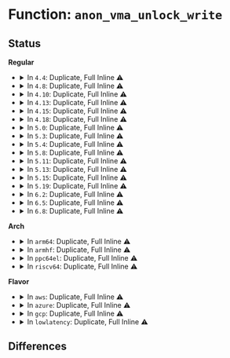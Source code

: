 # Function: <code>anon_vma_unlock_write</code>

## Status
<b>Regular</b>
<ul>
<li>
<details>
<summary>In <code>4.4</code>: Duplicate, Full Inline ⚠️</summary>

**Collision:** Static Duplication

**Inline:** Full

**Transformation:** False

**Instances:**

```
In mm/gup.c (ffffffff811baa86)
Location: include/linux/rmap.h:116
Inline: True
Inline callers:
  - mm/gup.c:follow_page_mask
```
```
In mm/memory.c (ffffffff811bd352)
Location: include/linux/rmap.h:116
Inline: True
Inline callers:
  - mm/memory.c:__pte_alloc
```
```
In mm/mmap.c (ffffffff811c5090)
Location: include/linux/rmap.h:116
Inline: True
Inline callers:
  - mm/mmap.c:vma_adjust
  - mm/mmap.c:expand_downwards
  - mm/mmap.c:mm_drop_all_locks
```
```
In mm/mremap.c (ffffffff811c9973)
Location: include/linux/rmap.h:116
Inline: True
Inline callers:
  - mm/mremap.c:move_page_tables
  - mm/mremap.c:move_page_tables
```
```
In mm/rmap.c (ffffffff811cb65a)
Location: include/linux/rmap.h:116
Inline: True
Inline callers:
  - mm/rmap.c:__put_anon_vma
  - mm/rmap.c:__put_anon_vma
  - mm/rmap.c:anon_vma_fork
  - mm/rmap.c:anon_vma_prepare
```
```
In mm/huge_memory.c (ffffffff811f544e)
Location: include/linux/rmap.h:116
Inline: True
Inline callers:
  - mm/huge_memory.c:khugepaged
  - mm/huge_memory.c:khugepaged
  - mm/huge_memory.c:copy_huge_pmd
  - mm/huge_memory.c:__pmd_trans_huge_lock
  - mm/huge_memory.c:split_huge_page_to_list
```
</details>
</li>
<li>
<details>
<summary>In <code>4.8</code>: Duplicate, Full Inline ⚠️</summary>

**Collision:** Static Duplication

**Inline:** Full

**Transformation:** False

**Instances:**

```
In mm/mmap.c (ffffffff811e43bb)
Location: include/linux/rmap.h:120
Inline: True
Inline callers:
  - mm/mmap.c:mm_drop_all_locks
  - mm/mmap.c:expand_downwards
  - mm/mmap.c:vma_adjust
```
```
In mm/mremap.c (ffffffff811e5e09)
Location: include/linux/rmap.h:120
Inline: True
Inline callers:
  - mm/mremap.c:move_page_tables
  - mm/mremap.c:move_page_tables
```
```
In mm/rmap.c (ffffffff811e886d)
Location: include/linux/rmap.h:120
Inline: True
Inline callers:
  - mm/rmap.c:__put_anon_vma
  - mm/rmap.c:__put_anon_vma
  - mm/rmap.c:anon_vma_fork
  - mm/rmap.c:anon_vma_prepare
```
```
In mm/huge_memory.c (ffffffff812178f2)
Location: include/linux/rmap.h:120
Inline: True
Inline callers:
  - mm/huge_memory.c:split_huge_page_to_list
```
```
In mm/khugepaged.c (ffffffff8121a3c2)
Location: include/linux/rmap.h:120
Inline: True
Inline callers:
  - mm/khugepaged.c:collapse_huge_page
  - mm/khugepaged.c:collapse_huge_page
```
</details>
</li>
<li>
<details>
<summary>In <code>4.10</code>: Duplicate, Full Inline ⚠️</summary>

**Collision:** Static Duplication

**Inline:** Full

**Transformation:** False

**Instances:**

```
In mm/mmap.c (ffffffff811f43ff)
Location: include/linux/rmap.h:121
Inline: True
Inline callers:
  - mm/mmap.c:mm_drop_all_locks
  - mm/mmap.c:expand_downwards
  - mm/mmap.c:__vma_adjust
```
```
In mm/mremap.c (ffffffff811f6100)
Location: include/linux/rmap.h:121
Inline: True
Inline callers:
  - mm/mremap.c:move_page_tables
  - mm/mremap.c:move_page_tables
```
```
In mm/rmap.c (ffffffff811f9bcd)
Location: include/linux/rmap.h:121
Inline: True
Inline callers:
  - mm/rmap.c:__put_anon_vma
  - mm/rmap.c:__put_anon_vma
  - mm/rmap.c:anon_vma_fork
  - mm/rmap.c:__anon_vma_prepare
```
```
In mm/huge_memory.c (ffffffff81229ea2)
Location: include/linux/rmap.h:121
Inline: True
Inline callers:
  - mm/huge_memory.c:split_huge_page_to_list
```
```
In mm/khugepaged.c (ffffffff8122e7c6)
Location: include/linux/rmap.h:121
Inline: True
Inline callers:
  - mm/khugepaged.c:khugepaged
  - mm/khugepaged.c:khugepaged
```
</details>
</li>
<li>
<details>
<summary>In <code>4.13</code>: Duplicate, Full Inline ⚠️</summary>

**Collision:** Static Duplication

**Inline:** Full

**Transformation:** False

**Instances:**

```
In mm/mmap.c (ffffffff811ff37f)
Location: include/linux/rmap.h:119
Inline: True
Inline callers:
  - mm/mmap.c:mm_drop_all_locks
  - mm/mmap.c:expand_downwards
  - mm/mmap.c:__vma_adjust
```
```
In mm/mremap.c (ffffffff81200ef2)
Location: include/linux/rmap.h:119
Inline: True
Inline callers:
  - mm/mremap.c:move_page_tables
  - mm/mremap.c:move_page_tables
```
```
In mm/rmap.c (ffffffff8120492c)
Location: include/linux/rmap.h:119
Inline: True
Inline callers:
  - mm/rmap.c:__put_anon_vma
  - mm/rmap.c:__put_anon_vma
  - mm/rmap.c:anon_vma_fork
  - mm/rmap.c:__anon_vma_prepare
```
```
In mm/huge_memory.c (ffffffff81235c27)
Location: include/linux/rmap.h:119
Inline: True
Inline callers:
  - mm/huge_memory.c:split_huge_page_to_list
```
```
In mm/khugepaged.c (ffffffff812384cc)
Location: include/linux/rmap.h:119
Inline: True
Inline callers:
  - mm/khugepaged.c:collapse_huge_page
  - mm/khugepaged.c:collapse_huge_page
```
</details>
</li>
<li>
<details>
<summary>In <code>4.15</code>: Duplicate, Full Inline ⚠️</summary>

**Collision:** Static Duplication

**Inline:** Full

**Transformation:** False

**Instances:**

```
In mm/mmap.c (ffffffff8121797f)
Location: include/linux/rmap.h:123
Inline: True
Inline callers:
  - mm/mmap.c:mm_drop_all_locks
  - mm/mmap.c:expand_downwards
  - mm/mmap.c:__vma_adjust
```
```
In mm/mremap.c (ffffffff81219843)
Location: include/linux/rmap.h:123
Inline: True
Inline callers:
  - mm/mremap.c:move_page_tables
  - mm/mremap.c:move_page_tables
```
```
In mm/rmap.c (ffffffff8121d8dc)
Location: include/linux/rmap.h:123
Inline: True
Inline callers:
  - mm/rmap.c:__put_anon_vma
  - mm/rmap.c:__put_anon_vma
  - mm/rmap.c:anon_vma_fork
  - mm/rmap.c:__anon_vma_prepare
```
```
In mm/huge_memory.c (ffffffff812549db)
Location: include/linux/rmap.h:123
Inline: True
Inline callers:
  - mm/huge_memory.c:split_huge_page_to_list
```
```
In mm/khugepaged.c (ffffffff81259334)
Location: include/linux/rmap.h:123
Inline: True
Inline callers:
  - mm/khugepaged.c:khugepaged
  - mm/khugepaged.c:khugepaged
```
</details>
</li>
<li>
<details>
<summary>In <code>4.18</code>: Duplicate, Full Inline ⚠️</summary>

**Collision:** Static Duplication

**Inline:** Full

**Transformation:** False

**Instances:**

```
In mm/mmap.c (ffffffff81238cea)
Location: include/linux/rmap.h:123
Inline: True
Inline callers:
  - mm/mmap.c:mm_drop_all_locks
  - mm/mmap.c:expand_downwards
  - mm/mmap.c:__vma_adjust
```
```
In mm/mremap.c (ffffffff8123b169)
Location: include/linux/rmap.h:123
Inline: True
Inline callers:
  - mm/mremap.c:move_page_tables
  - mm/mremap.c:move_page_tables
```
```
In mm/rmap.c (ffffffff8123f7d3)
Location: include/linux/rmap.h:123
Inline: True
Inline callers:
  - mm/rmap.c:__put_anon_vma
  - mm/rmap.c:__put_anon_vma
  - mm/rmap.c:anon_vma_fork
  - mm/rmap.c:__anon_vma_prepare
```
```
In mm/huge_memory.c (ffffffff812787fa)
Location: include/linux/rmap.h:123
Inline: True
Inline callers:
  - mm/huge_memory.c:split_huge_page_to_list
```
```
In mm/khugepaged.c (ffffffff8127c2c5)
Location: include/linux/rmap.h:123
Inline: True
Inline callers:
  - mm/khugepaged.c:collapse_huge_page
  - mm/khugepaged.c:collapse_huge_page
```
</details>
</li>
<li>
<details>
<summary>In <code>5.0</code>: Duplicate, Full Inline ⚠️</summary>

**Collision:** Static Duplication

**Inline:** Full

**Transformation:** False

**Instances:**

```
In mm/mmap.c (ffffffff8124c6aa)
Location: include/linux/rmap.h:123
Inline: True
Inline callers:
  - mm/mmap.c:mm_drop_all_locks
  - mm/mmap.c:expand_downwards
  - mm/mmap.c:__vma_adjust
```
```
In mm/mremap.c (ffffffff8124e9e2)
Location: include/linux/rmap.h:123
Inline: True
```
```
In mm/rmap.c (ffffffff81253ed3)
Location: include/linux/rmap.h:123
Inline: True
Inline callers:
  - mm/rmap.c:__put_anon_vma
  - mm/rmap.c:__put_anon_vma
  - mm/rmap.c:anon_vma_fork
  - mm/rmap.c:__anon_vma_prepare
```
```
In mm/huge_memory.c (ffffffff8128cea7)
Location: include/linux/rmap.h:123
Inline: True
Inline callers:
  - mm/huge_memory.c:split_huge_page_to_list
```
```
In mm/khugepaged.c (ffffffff81290961)
Location: include/linux/rmap.h:123
Inline: True
Inline callers:
  - mm/khugepaged.c:collapse_huge_page
  - mm/khugepaged.c:collapse_huge_page
```
</details>
</li>
<li>
<details>
<summary>In <code>5.3</code>: Duplicate, Full Inline ⚠️</summary>

**Collision:** Static Duplication

**Inline:** Full

**Transformation:** False

**Instances:**

```
In mm/mmap.c (ffffffff8125eada)
Location: include/linux/rmap.h:123
Inline: True
Inline callers:
  - mm/mmap.c:mm_drop_all_locks
  - mm/mmap.c:expand_downwards
  - mm/mmap.c:__vma_adjust
```
```
In mm/mremap.c (ffffffff81260d32)
Location: include/linux/rmap.h:123
Inline: True
```
```
In mm/rmap.c (ffffffff81266183)
Location: include/linux/rmap.h:123
Inline: True
Inline callers:
  - mm/rmap.c:__put_anon_vma
  - mm/rmap.c:__put_anon_vma
  - mm/rmap.c:anon_vma_fork
  - mm/rmap.c:__anon_vma_prepare
```
```
In mm/huge_memory.c (ffffffff812a7d04)
Location: include/linux/rmap.h:123
Inline: True
Inline callers:
  - mm/huge_memory.c:split_huge_page_to_list
```
```
In mm/khugepaged.c (ffffffff812ab9b0)
Location: include/linux/rmap.h:123
Inline: True
Inline callers:
  - mm/khugepaged.c:collapse_huge_page
  - mm/khugepaged.c:collapse_huge_page
```
</details>
</li>
<li>
<details>
<summary>In <code>5.4</code>: Duplicate, Full Inline ⚠️</summary>

**Collision:** Static Duplication

**Inline:** Full

**Transformation:** False

**Instances:**

```
In mm/mmap.c (ffffffff8126d2eb)
Location: include/linux/rmap.h:123
Inline: True
Inline callers:
  - mm/mmap.c:mm_drop_all_locks
  - mm/mmap.c:expand_downwards
  - mm/mmap.c:__vma_adjust
```
```
In mm/mremap.c (ffffffff8126f4c2)
Location: include/linux/rmap.h:123
Inline: True
```
```
In mm/rmap.c (ffffffff81274aa3)
Location: include/linux/rmap.h:123
Inline: True
Inline callers:
  - mm/rmap.c:__put_anon_vma
  - mm/rmap.c:__put_anon_vma
  - mm/rmap.c:anon_vma_fork
  - mm/rmap.c:__anon_vma_prepare
```
```
In mm/huge_memory.c (ffffffff812b91d9)
Location: include/linux/rmap.h:123
Inline: True
Inline callers:
  - mm/huge_memory.c:split_huge_page_to_list
```
```
In mm/khugepaged.c (ffffffff812bd1bf)
Location: include/linux/rmap.h:123
Inline: True
Inline callers:
  - mm/khugepaged.c:collapse_huge_page
  - mm/khugepaged.c:collapse_huge_page
```
</details>
</li>
<li>
<details>
<summary>In <code>5.8</code>: Duplicate, Full Inline ⚠️</summary>

**Collision:** Static Duplication

**Inline:** Full

**Transformation:** False

**Instances:**

```
In mm/mmap.c (ffffffff8129d4eb)
Location: include/linux/rmap.h:123
Inline: True
Inline callers:
  - mm/mmap.c:mm_drop_all_locks
  - mm/mmap.c:expand_downwards
  - mm/mmap.c:__vma_adjust
```
```
In mm/mremap.c (ffffffff812a06f6)
Location: include/linux/rmap.h:123
Inline: True
Inline callers:
  - mm/mremap.c:move_page_tables
  - mm/mremap.c:move_page_tables
```
```
In mm/rmap.c (ffffffff812a5eb3)
Location: include/linux/rmap.h:123
Inline: True
Inline callers:
  - mm/rmap.c:__put_anon_vma
  - mm/rmap.c:__put_anon_vma
  - mm/rmap.c:anon_vma_fork
  - mm/rmap.c:__anon_vma_prepare
```
```
In mm/huge_memory.c (ffffffff812edbf5)
Location: include/linux/rmap.h:123
Inline: True
Inline callers:
  - mm/huge_memory.c:split_huge_page_to_list
```
```
In mm/khugepaged.c (ffffffff812f28d5)
Location: include/linux/rmap.h:123
Inline: True
Inline callers:
  - mm/khugepaged.c:collapse_huge_page
  - mm/khugepaged.c:collapse_huge_page
```
</details>
</li>
<li>
<details>
<summary>In <code>5.11</code>: Duplicate, Full Inline ⚠️</summary>

**Collision:** Static Duplication

**Inline:** Full

**Transformation:** False

**Instances:**

```
In mm/mmap.c (ffffffff812a88fc)
Location: include/linux/rmap.h:122
Inline: True
Inline callers:
  - mm/mmap.c:mm_drop_all_locks
  - mm/mmap.c:expand_downwards
  - mm/mmap.c:__vma_adjust
```
```
In mm/mremap.c (ffffffff812abcd0)
Location: include/linux/rmap.h:122
Inline: True
Inline callers:
  - mm/mremap.c:move_page_tables
  - mm/mremap.c:move_page_tables
  - mm/mremap.c:move_page_tables
```
```
In mm/rmap.c (ffffffff812b1333)
Location: include/linux/rmap.h:122
Inline: True
Inline callers:
  - mm/rmap.c:__put_anon_vma
  - mm/rmap.c:__put_anon_vma
  - mm/rmap.c:anon_vma_fork
  - mm/rmap.c:__anon_vma_prepare
```
```
In mm/huge_memory.c (ffffffff812f92b3)
Location: include/linux/rmap.h:122
Inline: True
Inline callers:
  - mm/huge_memory.c:split_huge_page_to_list
```
```
In mm/khugepaged.c (ffffffff812fcf05)
Location: include/linux/rmap.h:122
Inline: True
Inline callers:
  - mm/khugepaged.c:collapse_huge_page
  - mm/khugepaged.c:collapse_huge_page
```
</details>
</li>
<li>
<details>
<summary>In <code>5.13</code>: Duplicate, Full Inline ⚠️</summary>

**Collision:** Static Duplication

**Inline:** Full

**Transformation:** False

**Instances:**

```
In mm/mmap.c (ffffffff812adda9)
Location: include/linux/rmap.h:123
Inline: True
Inline callers:
  - mm/mmap.c:mm_drop_all_locks
  - mm/mmap.c:expand_downwards
  - mm/mmap.c:__vma_adjust
```
```
In mm/mremap.c (ffffffff812b10b7)
Location: include/linux/rmap.h:123
Inline: True
Inline callers:
  - mm/mremap.c:move_page_tables
  - mm/mremap.c:move_page_tables
  - mm/mremap.c:move_page_tables
```
```
In mm/rmap.c (ffffffff812b6a03)
Location: include/linux/rmap.h:123
Inline: True
Inline callers:
  - mm/rmap.c:__put_anon_vma
  - mm/rmap.c:__put_anon_vma
  - mm/rmap.c:anon_vma_fork
  - mm/rmap.c:__anon_vma_prepare
```
```
In mm/huge_memory.c (ffffffff812ff8bc)
Location: include/linux/rmap.h:123
Inline: True
Inline callers:
  - mm/huge_memory.c:split_huge_page_to_list
```
```
In mm/khugepaged.c (ffffffff81303c7a)
Location: include/linux/rmap.h:123
Inline: True
Inline callers:
  - mm/khugepaged.c:collapse_huge_page
  - mm/khugepaged.c:collapse_huge_page
```
</details>
</li>
<li>
<details>
<summary>In <code>5.15</code>: Duplicate, Full Inline ⚠️</summary>

**Collision:** Static Duplication

**Inline:** Full

**Transformation:** False

**Instances:**

```
In mm/mmap.c (ffffffff812ef51f)
Location: include/linux/rmap.h:119
Inline: True
Inline callers:
  - mm/mmap.c:mm_drop_all_locks
  - mm/mmap.c:expand_downwards
  - mm/mmap.c:__vma_adjust
```
```
In mm/mremap.c (ffffffff812f2918)
Location: include/linux/rmap.h:119
Inline: True
Inline callers:
  - mm/mremap.c:move_page_tables
  - mm/mremap.c:move_page_tables
  - mm/mremap.c:move_page_tables
  - mm/mremap.c:move_page_tables
```
```
In mm/rmap.c (ffffffff812f8e23)
Location: include/linux/rmap.h:119
Inline: True
Inline callers:
  - mm/rmap.c:__put_anon_vma
  - mm/rmap.c:__put_anon_vma
  - mm/rmap.c:anon_vma_fork
  - mm/rmap.c:__anon_vma_prepare
```
```
In mm/huge_memory.c (ffffffff813494d7)
Location: include/linux/rmap.h:119
Inline: True
Inline callers:
  - mm/huge_memory.c:split_huge_page_to_list
```
```
In mm/khugepaged.c (ffffffff8134d9b8)
Location: include/linux/rmap.h:119
Inline: True
Inline callers:
  - mm/khugepaged.c:collapse_huge_page
  - mm/khugepaged.c:collapse_huge_page
```
</details>
</li>
<li>
<details>
<summary>In <code>5.19</code>: Duplicate, Full Inline ⚠️</summary>

**Collision:** Static Duplication

**Inline:** Full

**Transformation:** False

**Instances:**

```
In mm/mmap.c (ffffffff813529d0)
Location: include/linux/rmap.h:124
Inline: True
Inline callers:
  - mm/mmap.c:mm_drop_all_locks
  - mm/mmap.c:expand_downwards
  - mm/mmap.c:__vma_adjust
```
```
In mm/mremap.c (ffffffff81356aca)
Location: include/linux/rmap.h:124
Inline: True
Inline callers:
  - mm/mremap.c:move_page_tables
  - mm/mremap.c:move_page_tables
  - mm/mremap.c:move_page_tables
  - mm/mremap.c:move_page_tables
```
```
In mm/rmap.c (ffffffff8135f697)
Location: include/linux/rmap.h:124
Inline: True
Inline callers:
  - mm/rmap.c:__put_anon_vma
  - mm/rmap.c:__put_anon_vma
  - mm/rmap.c:anon_vma_fork
  - mm/rmap.c:__anon_vma_prepare
```
```
In mm/huge_memory.c (ffffffff813bf984)
Location: include/linux/rmap.h:124
Inline: True
Inline callers:
  - mm/huge_memory.c:split_huge_page_to_list
```
```
In mm/khugepaged.c (ffffffff813c6c1d)
Location: include/linux/rmap.h:124
Inline: True
Inline callers:
  - mm/khugepaged.c:collapse_huge_page
  - mm/khugepaged.c:collapse_huge_page
```
</details>
</li>
<li>
<details>
<summary>In <code>6.2</code>: Duplicate, Full Inline ⚠️</summary>

**Collision:** Static Duplication

**Inline:** Full

**Transformation:** False

**Instances:**

```
In mm/mmap.c (ffffffff813ccaa9)
Location: include/linux/rmap.h:124
Inline: True
Inline callers:
  - mm/mmap.c:mm_drop_all_locks
  - mm/mmap.c:do_brk_flags
  - mm/mmap.c:expand_downwards
  - mm/mmap.c:__vma_adjust
  - mm/mmap.c:vma_expand
```
```
In mm/mremap.c (ffffffff813d106c)
Location: include/linux/rmap.h:124
Inline: True
Inline callers:
  - mm/mremap.c:move_page_tables
  - mm/mremap.c:move_page_tables
  - mm/mremap.c:move_page_tables
  - mm/mremap.c:move_page_tables
```
```
In mm/rmap.c (ffffffff813da4f7)
Location: include/linux/rmap.h:124
Inline: True
Inline callers:
  - mm/rmap.c:__put_anon_vma
  - mm/rmap.c:__put_anon_vma
  - mm/rmap.c:anon_vma_fork
  - mm/rmap.c:__anon_vma_prepare
```
```
In mm/huge_memory.c (ffffffff81441e6d)
Location: include/linux/rmap.h:124
Inline: True
Inline callers:
  - mm/huge_memory.c:split_huge_page_to_list
```
```
In mm/khugepaged.c (ffffffff8144bff1)
Location: include/linux/rmap.h:124
Inline: True
Inline callers:
  - mm/khugepaged.c:collapse_pte_mapped_thp
  - mm/khugepaged.c:collapse_huge_page
  - mm/khugepaged.c:collapse_huge_page
```
</details>
</li>
<li>
<details>
<summary>In <code>6.5</code>: Duplicate, Full Inline ⚠️</summary>

**Collision:** Static Duplication

**Inline:** Full

**Transformation:** False

**Instances:**

```
In mm/mmap.c (ffffffff81401379)
Location: include/linux/rmap.h:124
Inline: True
Inline callers:
  - mm/mmap.c:mm_drop_all_locks
  - mm/mmap.c:expand_downwards
  - mm/mmap.c:vma_complete
```
```
In mm/mremap.c (ffffffff81405a4f)
Location: include/linux/rmap.h:124
Inline: True
Inline callers:
  - mm/mremap.c:move_page_tables
  - mm/mremap.c:move_page_tables
  - mm/mremap.c:move_page_tables
  - mm/mremap.c:move_page_tables
```
```
In mm/rmap.c (ffffffff8140ec37)
Location: include/linux/rmap.h:124
Inline: True
Inline callers:
  - mm/rmap.c:__put_anon_vma
  - mm/rmap.c:__put_anon_vma
  - mm/rmap.c:anon_vma_fork
  - mm/rmap.c:__anon_vma_prepare
```
```
In mm/huge_memory.c (ffffffff81477713)
Location: include/linux/rmap.h:124
Inline: True
Inline callers:
  - mm/huge_memory.c:split_huge_page_to_list
```
```
In mm/khugepaged.c (ffffffff81481801)
Location: include/linux/rmap.h:124
Inline: True
Inline callers:
  - mm/khugepaged.c:collapse_pte_mapped_thp
  - mm/khugepaged.c:collapse_huge_page
  - mm/khugepaged.c:collapse_huge_page
```
</details>
</li>
<li>
<details>
<summary>In <code>6.8</code>: Duplicate, Full Inline ⚠️</summary>

**Collision:** Static Duplication

**Inline:** Full

**Transformation:** False

**Instances:**

```
In mm/mmap.c (ffffffff8142d9c9)
Location: include/linux/rmap.h:129
Inline: True
Inline callers:
  - mm/mmap.c:mm_drop_all_locks
  - mm/mmap.c:expand_downwards
  - mm/mmap.c:vma_complete
```
```
In mm/mremap.c (ffffffff81431eb0)
Location: include/linux/rmap.h:129
Inline: True
Inline callers:
  - mm/mremap.c:move_page_tables
  - mm/mremap.c:move_page_tables
  - mm/mremap.c:move_page_tables
```
```
In mm/rmap.c (ffffffff8143b5f7)
Location: include/linux/rmap.h:129
Inline: True
Inline callers:
  - mm/rmap.c:__put_anon_vma
  - mm/rmap.c:__put_anon_vma
  - mm/rmap.c:anon_vma_fork
  - mm/rmap.c:__anon_vma_prepare
```
```
In mm/huge_memory.c (ffffffff814a6efa)
Location: include/linux/rmap.h:129
Inline: True
Inline callers:
  - mm/huge_memory.c:split_huge_page_to_list
  - mm/huge_memory.c:move_pages_huge_pmd
```
```
In mm/khugepaged.c (ffffffff814af4b8)
Location: include/linux/rmap.h:129
Inline: True
Inline callers:
  - mm/khugepaged.c:collapse_huge_page
  - mm/khugepaged.c:collapse_huge_page
```
```
In mm/userfaultfd.c (ffffffff814d2cc8)
Location: include/linux/rmap.h:129
Inline: True
Inline callers:
  - mm/userfaultfd.c:move_pages_pte
```
</details>
</li>
</ul>
<b>Arch</b>
<ul>
<li>
<details>
<summary>In <code>arm64</code>: Duplicate, Full Inline ⚠️</summary>

**Collision:** Static Duplication

**Inline:** Full

**Transformation:** False

**Instances:**

```
In mm/mmap.c (ffff80001030439c)
Location: include/linux/rmap.h:123
Inline: True
Inline callers:
  - mm/mmap.c:mm_drop_all_locks
  - mm/mmap.c:expand_downwards
  - mm/mmap.c:__vma_adjust
```
```
In mm/mremap.c (ffff80001030650c)
Location: include/linux/rmap.h:123
Inline: True
Inline callers:
  - mm/mremap.c:move_page_tables
  - mm/mremap.c:move_page_tables
```
```
In mm/rmap.c (ffff80001030a714)
Location: include/linux/rmap.h:123
Inline: True
Inline callers:
  - mm/rmap.c:__put_anon_vma
  - mm/rmap.c:__put_anon_vma
  - mm/rmap.c:anon_vma_fork
  - mm/rmap.c:__anon_vma_prepare
```
```
In mm/huge_memory.c (ffff8000103596e8)
Location: include/linux/rmap.h:123
Inline: True
Inline callers:
  - mm/huge_memory.c:split_huge_page_to_list
```
```
In mm/khugepaged.c (ffff80001035e4ec)
Location: include/linux/rmap.h:123
Inline: True
Inline callers:
  - mm/khugepaged.c:collapse_huge_page
  - mm/khugepaged.c:collapse_huge_page
```
</details>
</li>
<li>
<details>
<summary>In <code>armhf</code>: Duplicate, Full Inline ⚠️</summary>

**Collision:** Static Duplication

**Inline:** Full

**Transformation:** False

**Instances:**

```
In mm/mmap.c (c0522b08)
Location: include/linux/rmap.h:123
Inline: True
Inline callers:
  - mm/mmap.c:mm_drop_all_locks
  - mm/mmap.c:expand_downwards
  - mm/mmap.c:__vma_adjust
```
```
In mm/mremap.c (c0524138)
Location: include/linux/rmap.h:123
Inline: True
Inline callers:
  - mm/mremap.c:move_page_tables
```
```
In mm/rmap.c (c0526c28)
Location: include/linux/rmap.h:123
Inline: True
Inline callers:
  - mm/rmap.c:__put_anon_vma
  - mm/rmap.c:__put_anon_vma
  - mm/rmap.c:anon_vma_fork
  - mm/rmap.c:__anon_vma_prepare
```
</details>
</li>
<li>
<details>
<summary>In <code>ppc64el</code>: Duplicate, Full Inline ⚠️</summary>

**Collision:** Static Duplication

**Inline:** Full

**Transformation:** False

**Instances:**

```
In mm/mmap.c (c0000000003d11b0)
Location: include/linux/rmap.h:123
Inline: True
Inline callers:
  - mm/mmap.c:mm_drop_all_locks
  - mm/mmap.c:expand_downwards
  - mm/mmap.c:__vma_adjust
```
```
In mm/mremap.c (c0000000003d4258)
Location: include/linux/rmap.h:123
Inline: True
Inline callers:
  - mm/mremap.c:move_page_tables
```
```
In mm/rmap.c (c0000000003da388)
Location: include/linux/rmap.h:123
Inline: True
Inline callers:
  - mm/rmap.c:__put_anon_vma
  - mm/rmap.c:__put_anon_vma
  - mm/rmap.c:anon_vma_fork
  - mm/rmap.c:__anon_vma_prepare
```
```
In mm/huge_memory.c (c000000000442c54)
Location: include/linux/rmap.h:123
Inline: True
Inline callers:
  - mm/huge_memory.c:split_huge_page_to_list
```
```
In mm/khugepaged.c (c0000000004479e8)
Location: include/linux/rmap.h:123
Inline: True
Inline callers:
  - mm/khugepaged.c:collapse_huge_page
  - mm/khugepaged.c:collapse_huge_page
```
</details>
</li>
<li>
<details>
<summary>In <code>riscv64</code>: Duplicate, Full Inline ⚠️</summary>

**Collision:** Static Duplication

**Inline:** Full

**Transformation:** False

**Instances:**

```
In mm/mmap.c (ffffffe000210be8)
Location: include/linux/rmap.h:123
Inline: True
Inline callers:
  - mm/mmap.c:mm_drop_all_locks
  - mm/mmap.c:expand_downwards
  - mm/mmap.c:__vma_adjust
```
```
In mm/mremap.c (ffffffe000211d90)
Location: include/linux/rmap.h:123
Inline: True
Inline callers:
  - mm/mremap.c:move_page_tables
```
```
In mm/rmap.c (ffffffe00021435a)
Location: include/linux/rmap.h:123
Inline: True
Inline callers:
  - mm/rmap.c:__put_anon_vma
  - mm/rmap.c:__put_anon_vma
  - mm/rmap.c:anon_vma_fork
  - mm/rmap.c:__anon_vma_prepare
```
</details>
</li>
</ul>
<b>Flavor</b>
<ul>
<li>
<details>
<summary>In <code>aws</code>: Duplicate, Full Inline ⚠️</summary>

**Collision:** Static Duplication

**Inline:** Full

**Transformation:** False

**Instances:**

```
In mm/mmap.c (ffffffff8126593b)
Location: include/linux/rmap.h:123
Inline: True
Inline callers:
  - mm/mmap.c:mm_drop_all_locks
  - mm/mmap.c:expand_downwards
  - mm/mmap.c:__vma_adjust
```
```
In mm/mremap.c (ffffffff81267b12)
Location: include/linux/rmap.h:123
Inline: True
```
```
In mm/rmap.c (ffffffff8126d0f3)
Location: include/linux/rmap.h:123
Inline: True
Inline callers:
  - mm/rmap.c:__put_anon_vma
  - mm/rmap.c:__put_anon_vma
  - mm/rmap.c:anon_vma_fork
  - mm/rmap.c:__anon_vma_prepare
```
```
In mm/huge_memory.c (ffffffff812b17b9)
Location: include/linux/rmap.h:123
Inline: True
Inline callers:
  - mm/huge_memory.c:split_huge_page_to_list
```
```
In mm/khugepaged.c (ffffffff812b579f)
Location: include/linux/rmap.h:123
Inline: True
Inline callers:
  - mm/khugepaged.c:collapse_huge_page
  - mm/khugepaged.c:collapse_huge_page
```
</details>
</li>
<li>
<details>
<summary>In <code>azure</code>: Duplicate, Full Inline ⚠️</summary>

**Collision:** Static Duplication

**Inline:** Full

**Transformation:** False

**Instances:**

```
In mm/mmap.c (ffffffff81257d5b)
Location: include/linux/rmap.h:123
Inline: True
Inline callers:
  - mm/mmap.c:mm_drop_all_locks
  - mm/mmap.c:expand_downwards
  - mm/mmap.c:__vma_adjust
```
```
In mm/mremap.c (ffffffff81259e62)
Location: include/linux/rmap.h:123
Inline: True
```
```
In mm/rmap.c (ffffffff8125f123)
Location: include/linux/rmap.h:123
Inline: True
Inline callers:
  - mm/rmap.c:__put_anon_vma
  - mm/rmap.c:__put_anon_vma
  - mm/rmap.c:anon_vma_fork
  - mm/rmap.c:__anon_vma_prepare
```
```
In mm/huge_memory.c (ffffffff812a2b89)
Location: include/linux/rmap.h:123
Inline: True
Inline callers:
  - mm/huge_memory.c:split_huge_page_to_list
```
```
In mm/khugepaged.c (ffffffff812a67ed)
Location: include/linux/rmap.h:123
Inline: True
Inline callers:
  - mm/khugepaged.c:collapse_huge_page
  - mm/khugepaged.c:collapse_huge_page
```
</details>
</li>
<li>
<details>
<summary>In <code>gcp</code>: Duplicate, Full Inline ⚠️</summary>

**Collision:** Static Duplication

**Inline:** Full

**Transformation:** False

**Instances:**

```
In mm/mmap.c (ffffffff812636db)
Location: include/linux/rmap.h:123
Inline: True
Inline callers:
  - mm/mmap.c:mm_drop_all_locks
  - mm/mmap.c:expand_downwards
  - mm/mmap.c:__vma_adjust
```
```
In mm/mremap.c (ffffffff812658b2)
Location: include/linux/rmap.h:123
Inline: True
```
```
In mm/rmap.c (ffffffff8126ae93)
Location: include/linux/rmap.h:123
Inline: True
Inline callers:
  - mm/rmap.c:__put_anon_vma
  - mm/rmap.c:__put_anon_vma
  - mm/rmap.c:anon_vma_fork
  - mm/rmap.c:__anon_vma_prepare
```
```
In mm/huge_memory.c (ffffffff812af5c9)
Location: include/linux/rmap.h:123
Inline: True
Inline callers:
  - mm/huge_memory.c:split_huge_page_to_list
```
```
In mm/khugepaged.c (ffffffff812b35af)
Location: include/linux/rmap.h:123
Inline: True
Inline callers:
  - mm/khugepaged.c:collapse_huge_page
  - mm/khugepaged.c:collapse_huge_page
```
</details>
</li>
<li>
<details>
<summary>In <code>lowlatency</code>: Duplicate, Full Inline ⚠️</summary>

**Collision:** Static Duplication

**Inline:** Full

**Transformation:** False

**Instances:**

```
In mm/mmap.c (ffffffff8127309b)
Location: include/linux/rmap.h:123
Inline: True
Inline callers:
  - mm/mmap.c:mm_drop_all_locks
  - mm/mmap.c:expand_downwards
  - mm/mmap.c:__vma_adjust
```
```
In mm/mremap.c (ffffffff81275262)
Location: include/linux/rmap.h:123
Inline: True
```
```
In mm/rmap.c (ffffffff8127a808)
Location: include/linux/rmap.h:123
Inline: True
Inline callers:
  - mm/rmap.c:__put_anon_vma
  - mm/rmap.c:__put_anon_vma
  - mm/rmap.c:anon_vma_fork
  - mm/rmap.c:__anon_vma_prepare
```
```
In mm/huge_memory.c (ffffffff812bf917)
Location: include/linux/rmap.h:123
Inline: True
Inline callers:
  - mm/huge_memory.c:split_huge_page_to_list
```
```
In mm/khugepaged.c (ffffffff812c3a01)
Location: include/linux/rmap.h:123
Inline: True
Inline callers:
  - mm/khugepaged.c:collapse_huge_page
  - mm/khugepaged.c:collapse_huge_page
```
</details>
</li>
</ul>

## Differences

